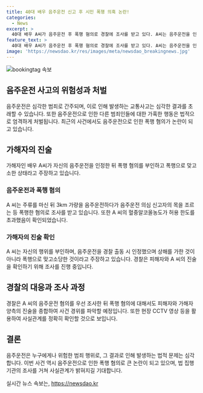 ```yaml
---
title: 40대 배우 음주운전 신고 후 시민 폭행 의혹 논란!
categories:
  - News
excerpt: >
  40대 배우 A씨가 음주운전 후 폭행 혐의로 경찰에 조사를 받고 있다. A씨는 음주운전을 인정하고, 폭행을 부인하며 신고자를 상습 폭행으로 고소했다. 음주운전으로 혈중알코올농도가 교통법 위반 수준이었고, 경찰은 폭행 혐의를 조사 중이다. A씨는 운전 중인 것을 인지하지 못하고, 폭행의 고의성이 없다고 주장하며 CCTV 자료를 통해 사건 경위를 확인할 예정이다. A씨의 주장과 신고자의 진술을 종합하여 사건을 파악할 계획이다.
feature_text: >
  40대 배우 A씨가 음주운전 후 폭행 혐의로 경찰에 조사를 받고 있다. A씨는 음주운전을 인정하고, 폭행을 부인하며 신고자를 상습 폭행으로 고소했다. 음주운전으로 혈중알코올농도가 교통법 위반 수준이었고, 경찰은 폭행 혐의를 조사 중이다. A씨는 운전 중인 것을 인지하지 못하고, 폭행의 고의성이 없다고 주장하며 CCTV 자료를 통해 사건 경위를 확인할 예정이다. A씨의 주장과 신고자의 진술을 종합하여 사건을 파악할 계획이다.
image: 'https://newsdao.kr/res/images/meta/newsdao_breakingnews.jpg'
---
```


<p><img src="https://newsdao.kr/res/images/meta/newsdao_breakingnews.jpg" alt="bookingtag 속보" /></p>

<h2 data-ke-size="size20">음주운전 사고의 위험성과 처벌</h2>

<p data-ke-size="size16">음주운전은 심각한 범죄로 간주되며, 이로 인해 발생하는 교통사고는 심각한 결과를 초래할 수 있습니다. 또한 음주운전으로 인한 다른 범죄인들에 대한 가혹한 행동은 법적으로 엄격하게 처벌됩니다. 최근의 사건에서도 음주운전으로 인한 폭행 혐의가 논란이 되고 있습니다.</p>

<h2 data-ke-size="size20">가해자의 진술</h2>

<p data-ke-size="size16">가해자인 배우 A씨가 자신의 음주운전을 인정한 뒤 폭행 혐의를 부인하고 폭행으로 맞고소한 상태라고 주장하고 있습니다.</p>

<h3 data-ke-size="size18">음주운전과 폭행 혐의</h3>

<p data-ke-size="size16">A 씨는 주류를 마신 뒤 3km 가량을 음주운전하다가 음주운전 의심 신고자의 목을 조르는 등 폭행한 혐의로 조사를 받고 있습니다. 또한 A 씨의 혈중알코올농도가 허용 한도를 초과했음이 확인되었습니다.</p>

<h3 data-ke-size="size18">가해자의 진술 확인</h3>

<p data-ke-size="size16">A 씨는 자신의 행위를 부인하며, 음주운전을 경찰 출동 시 인정했으며 상해를 가한 것이 아니라 폭행으로 맞고소당한 것이라고 주장하고 있습니다. 경찰은 피해자와 A 씨의 진술을 확인하기 위해 조사를 진행 중입니다.</p>

<h2 data-ke-size="size20">경찰의 대응과 조사 과정</h2>

<p data-ke-size="size16">경찰은 A 씨의 음주운전 혐의를 우선 조사한 뒤 폭행 혐의에 대해서도 피해자와 가해자 양측의 진술을 종합하여 사건 경위를 파악할 예정입니다. 또한 현장 CCTV 영상 등을 활용하여 사실관계를 정확히 확인할 것으로 보입니다.</p>

<h2 data-ke-size="size20">결론</h2>

<p data-ke-size="size16">음주운전은 누구에게나 위험한 범죄 행위로, 그 결과로 인해 발생하는 법적 문제는 심각합니다. 이번 사건 역시 음주운전으로 인한 폭행 혐의로 큰 논란이 되고 있으며, 법 집행기관의 조사를 거쳐 사실관계가 밝혀지길 기대합니다.</p>
실시간 뉴스 속보는, <a href="https://newsdao.kr" rel="dofollow">https://newsdao.kr</a>


